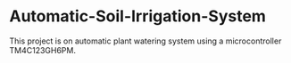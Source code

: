 # Automatic-Soil-Irrigation-System
This project is on automatic plant watering system using a microcontroller TM4C123GH6PM.
